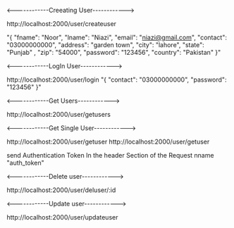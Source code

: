 <------------Creeating User------------>

http://localhost:2000/user/createuser

"{
 "fname": "Noor", 
 "lname": "Niazi", 
 "email": "niazi@gmail.com", 
 "contact": "03000000000", 
 "address": "garden town", 
 "city": "lahore", 
 "state": "Punjab" , 
 "zip": "54000", 
 "password": "123456", 
 "country": "Pakistan"
}"





<------------LogIn User------------>

http://localhost:2000/user/login
"{ 
   "contact": "03000000000",
   "password": "123456"
}" 


<------------Get Users------------>

http://localhost:2000/user/getusers



<------------Get Single User------------>

http://localhost:2000/user/getuser
http://localhost:2000/user/getuser

send Authentication Token In the header Section of the Request nname "auth_token"


<------------Delete user------------>

http://localhost:2000/user/deluser/:id




<------------Update user------------>


http://localhost:2000/user/updateuser



